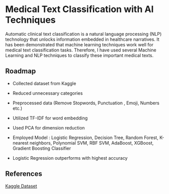 
# Medical Text Classification with AI Techniques

Automatic clinical text classification is a natural language processing (NLP) technology that unlocks information embedded in healthcare narratives. It has been demonstrated that machine learning techniques work well for medical text classification tasks. Therefore, I have used several Machine Learning and NLP techniques to classify these important medical texts.




## Roadmap

- Collected dataset from Kaggle

- Reduced unnecessary categories

- Preprocessed data (Remove Stopwords, Punctuation , Emoji, Numbers etc.)

- Utilized TF-IDF for word embedding

- Used PCA for dimension reduction

- Employed Model : Logistic Regression, Decision Tree, Random Forest, K-nearest neighbors, Polynomial SVM, RBF SVM, AdaBoost, XGBoost, Gradient Boosting Classifier

- Logistic Regression outperforms with highest accuracy







## References

[Kaggle Dataset](https://www.kaggle.com/code/ritheshsreenivasan/clinical-text-classification/data)


